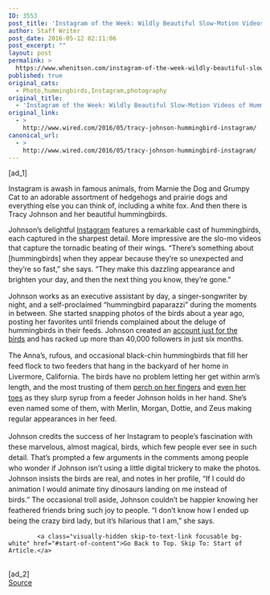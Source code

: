 ```yaml
---
ID: 3553
post_title: 'Instagram of the Week: Wildly Beautiful Slow-Motion Videos of Hummingbirds Up Close'
author: Staff Writer
post_date: 2016-05-12 02:11:06
post_excerpt: ""
layout: post
permalink: >
  https://www.whenitson.com/instagram-of-the-week-wildly-beautiful-slow-motion-videos-of-hummingbirds-up-close/
published: true
original_cats:
  - Photo,hummingbirds,Instagram,photography
original_title:
  - 'Instagram of the Week: Wildly Beautiful Slow-Motion Videos of Hummingbirds Up Close'
original_link:
  - >
    http://www.wired.com/2016/05/tracy-johnson-hummingbird-instagram/
canonical_url:
  - >
    http://www.wired.com/2016/05/tracy-johnson-hummingbird-instagram/
---
```

 [ad_1]
<br><div id=""><p>Instagram is awash in famous animals, from Marnie the Dog and Grumpy Cat to an adorable assortment of hedgehogs and prairie dogs and everything else you can think of, including a white fox. And then there is Tracy Johnson and her beautiful hummingbirds.</p>
<p>Johnson’s delightful <a href="https://www.instagram.com/hummingbirdsxoxo/">Instagram</a> features a remarkable cast of hummingbirds, each captured in the sharpest detail. More impressive are the slo-mo videos that capture the tornadic beating of their wings. <span style="line-height: 1.5;">“There’s something about [hummingbirds] when they appear because they’re so unexpected and they’re so fast,” she says. “They make this dazzling appearance and brighten your day, and then the next thing you know, they’re gone.”</span></p>
<blockquote class="instagram-media" style="background: #FFF; border: 0; border-radius: 3px; box-shadow: 0 0 1px 0 rgba(0,0,0,0.5),0 1px 10px 0 rgba(0,0,0,0.15); margin: 1px; max-width: 658px; padding: 0; width: calc(100% - 2px);" data-instgrm-version="6" readability="-7.5925925925926">

</blockquote>

<p>Johnson works as an executive assistant by day, a singer-songwriter by night, and a self-proclaimed “hummingbird paparazzi” during the moments in between. <span>She started snapping photos of the birds about a year ago, posting her favorites until friends complained about the deluge of hummingbirds in their feeds. Johnson created an </span><a href="http://blog.instagram.com/post/142969993702/160417-hummingbirdsxoxo">account just for the birds</a><span> and has racked up more than 40,000 followers in just six months.</span></p>
<p>The <span style="line-height: 1.5;">Anna’s, rufous, and occasional black-chin hummingbirds that fill her feed flock to two feeders that hang in the backyard of her home in Livermore, California. The birds have no problem letting her get within arm’s length, and the most trusting of them <a href="https://www.instagram.com/p/BFB7NWfO08f/?taken-by=hummingbirdsxoxo">perch on her fingers</a> and <a href="https://www.instagram.com/p/BDtyPUAu05R/">even her toes</a> as they slurp syrup from a feeder Johnson holds in her hand. She’s even named some of them, with </span><span style="line-height: 1.5;">Merlin, Morgan, Dottie, and Zeus making regular appearances in her feed.</span></p>
<p><span style="line-height: 1.5;"/><span style="line-height: 1.5;"/>Johnson credits the success of her Instagram to people’s fascination with these marvelous, almost magical, birds, which few people ever see in such detail. That’s prompted a few arguments in the comments among people who wonder if Johnson isn’t using a little digital trickery to make the photos. Johnson insists the birds are real, and notes in her profile, “If I could do animation I would animate tiny dinosaurs landing on me instead of birds.” The occasional troll aside, Johnson couldn’t be happier knowing her feathered friends bring such joy to people. “I don’t know how I ended up being the crazy bird lady, but it’s hilarious that I am,” she says.</p>

			<a class="visually-hidden skip-to-text-link focusable bg-white" href="#start-of-content">Go Back to Top. Skip To: Start of Article.</a>

			
</div>
<br>[ad_2]
<br><a href="http://www.wired.com/2016/05/tracy-johnson-hummingbird-instagram/">Source </a>